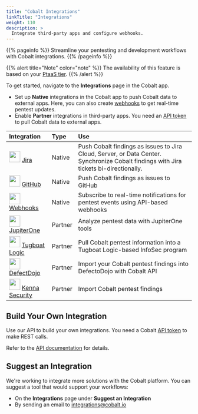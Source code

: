```yaml
---
title: "Cobalt Integrations"
linkTitle: "Integrations"
weight: 110
description: >
  Integrate third-party apps and configure webhooks.
---
```


{{% pageinfo %}}
Streamline your pentesting and development workflows with Cobalt integrations.
{{% /pageinfo %}}

{{% alert title="Note" color="note" %}}
The availability of this feature is based on your <a href="https://www.cobalt.io/pentest-pricing" target="_blank">PtaaS tier</a>.
{{% /alert %}}
 
To get started, navigate to the **Integrations** page in the Cobalt app.

- Set up **Native** integrations in the Cobalt app to push Cobalt data to external apps. Here, you can also create [webhooks](/integrations/webhooks/) to get real-time pentest updates.
- Enable **Partner** integrations in third-party apps. You need an [API token](/apiusecases/create_asset/#create-an-api-token-in-the-cobalt-ui) to pull Cobalt data to external apps.

<!-- Links to Zendesk are temporary. We'll change them once the content is moved to Product Docs. -->
| Integration | Type | Use |
|:---|:---|:---|
| <img src="/gsg/IntegrationsJira.png" width="30"> [Jira](https://cobaltio.zendesk.com/hc/en-us/sections/4407694113044-Integration-Guides) | Native | Push Cobalt findings as issues to Jira Cloud, Server, or Data Center. Synchronize Cobalt findings with Jira tickets bi-directionally.
| <img src="/gsg/IntegrationsGithub.png" width="30"> [GitHub](https://cobaltio.zendesk.com/hc/en-us/articles/360058712591-How-do-I-set-up-GitHub-Integration-) | Native | Push Cobalt findings as issues to GitHub
| <img src="/gsg/IntegrationsWebhooks.png" width="30"> [Webhooks](/integrations/webhooks/) | Native | Subscribe to real-time notifications for pentest events using API-based webhooks
| <img src="/gsg/IntegrationsJupiterone.png" width="30"> [JupiterOne](https://community.askj1.com/kb/articles/994-cobalt-integration-with-jupiterone) | Partner | Analyze pentest data with JupiterOne tools
| <img src="/gsg/IntegrationsTugboat.png" width="30"> [Tugboat Logic](https://tugboatlogic.com/integrations/cobalt/) | Partner | Pull Cobalt pentest information into a Tugboat Logic-based InfoSec program
| <img src="/gsg/IntegrationsDefectdojo.png" width="30"> [DefectDojo](https://defectdojo.github.io/django-DefectDojo/integrations/parsers/#cobaltio-api-import) | Partner | Import your Cobalt pentest findings into DefectoDojo with Cobalt API
| <img src="/gsg/IntegrationsKennasecurity.png" width="30"> [Kenna Security](https://github.com/KennaSecurity/toolkit/tree/main/tasks/connectors/cobaltio#readme) | Partner | Import Cobalt pentest findings

## Build Your Own Integration

Use our API to build your own integrations. You need a Cobalt [API token](/apiusecases/create_asset/#create-an-api-token-in-the-cobalt-ui) to make REST calls.

Refer to the [API documentation](https://docs.cobalt.io/) for details.

## Suggest an Integration

We're working to integrate more solutions with the Cobalt platform. You can suggest a tool that would support your workflows:

- On the **Integrations** page under **Suggest an Integration**
- By sending an email to [integrations@cobalt.io](mailto:integrations@cobalt.io)
